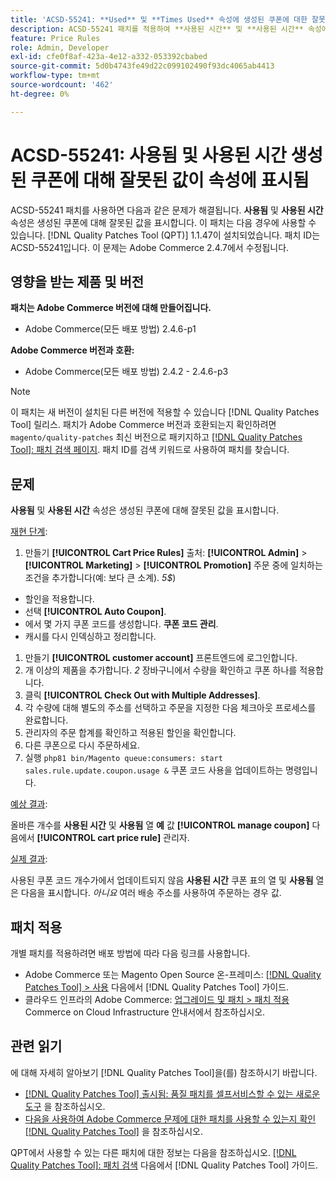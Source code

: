 ```yaml
---
title: 'ACSD-55241: **Used** 및 **Times Used** 속성에 생성된 쿠폰에 대한 잘못된 값이 표시됨'
description: ACSD-55241 패치를 적용하여 **사용된 시간** 및 **사용된 시간** 속성에 생성된 쿠폰에 대한 잘못된 값이 표시되는 Adobe Commerce 문제를 해결합니다
feature: Price Rules
role: Admin, Developer
exl-id: cfe0f8af-423a-4e12-a332-053392cbabed
source-git-commit: 5d0b4743fe49d22c099102490f93dc4065ab4413
workflow-type: tm+mt
source-wordcount: '462'
ht-degree: 0%

---
```


# ACSD-55241: **사용됨** 및 **사용된 시간** 생성된 쿠폰에 대해 잘못된 값이 속성에 표시됨

ACSD-55241 패치를 사용하면 다음과 같은 문제가 해결됩니다. **사용됨** 및 **사용된 시간** 속성은 생성된 쿠폰에 대해 잘못된 값을 표시합니다. 이 패치는 다음 경우에 사용할 수 있습니다. [!DNL Quality Patches Tool (QPT)] 1.1.47이 설치되었습니다. 패치 ID는 ACSD-55241입니다. 이 문제는 Adobe Commerce 2.4.7에서 수정됩니다.

## 영향을 받는 제품 및 버전

**패치는 Adobe Commerce 버전에 대해 만들어집니다.**

* Adobe Commerce(모든 배포 방법) 2.4.6-p1

**Adobe Commerce 버전과 호환:**

* Adobe Commerce(모든 배포 방법) 2.4.2 - 2.4.6-p3

>[!NOTE]
>
>이 패치는 새 버전이 설치된 다른 버전에 적용할 수 있습니다 [!DNL Quality Patches Tool] 릴리스. 패치가 Adobe Commerce 버전과 호환되는지 확인하려면 `magento/quality-patches` 최신 버전으로 패키지하고 [[!DNL Quality Patches Tool]: 패치 검색 페이지](https://experienceleague.adobe.com/tools/commerce-quality-patches/index.html). 패치 ID를 검색 키워드로 사용하여 패치를 찾습니다.

## 문제

**사용됨** 및 **사용된 시간** 속성은 생성된 쿠폰에 대해 잘못된 값을 표시합니다.

<u>재현 단계</u>:

1. 만들기 **[!UICONTROL Cart Price Rules]** 출처: **[!UICONTROL Admin]** > **[!UICONTROL Marketing]** > **[!UICONTROL Promotion]** 주문 중에 일치하는 조건을 추가합니다(예: 보다 큰 소계). *5$*)

* 할인을 적용합니다.
* 선택 **[!UICONTROL Auto Coupon]**.
* 에서 몇 가지 쿠폰 코드를 생성합니다. **쿠폰 코드 관리**.
* 캐시를 다시 인덱싱하고 정리합니다.

1. 만들기 **[!UICONTROL customer account]** 프론트엔드에 로그인합니다.
1. 개 이상의 제품을 추가합니다. *2* 장바구니에서 수량을 확인하고 쿠폰 하나를 적용합니다.
1. 클릭 **[!UICONTROL Check Out with Multiple Addresses]**.
1. 각 수량에 대해 별도의 주소를 선택하고 주문을 지정한 다음 체크아웃 프로세스를 완료합니다.
1. 관리자의 주문 합계를 확인하고 적용된 할인을 확인합니다.
1. 다른 쿠폰으로 다시 주문하세요.
1. 실행 `php81 bin/Magento queue:consumers: start sales.rule.update.coupon.usage &` 쿠폰 코드 사용을 업데이트하는 명령입니다.

<u>예상 결과</u>:

올바른 개수를 **사용된 시간** 및 **사용됨** 열 **예** 값 **[!UICONTROL manage coupon]** 다음에서 **[!UICONTROL cart price rule]** 관리자.

<u>실제 결과</u>:

사용된 쿠폰 코드 개수가에서 업데이트되지 않음 **사용된 시간** 쿠폰 표의 열 및 **사용됨** 열은 다음을 표시합니다. *아니요* 여러 배송 주소를 사용하여 주문하는 경우 값.

## 패치 적용

개별 패치를 적용하려면 배포 방법에 따라 다음 링크를 사용합니다.

* Adobe Commerce 또는 Magento Open Source 온-프레미스: [[!DNL Quality Patches Tool] > 사용](https://experienceleague.adobe.com/docs/commerce-operations/tools/quality-patches-tool/usage.html) 다음에서 [!DNL Quality Patches Tool] 가이드.
* 클라우드 인프라의 Adobe Commerce: [업그레이드 및 패치 > 패치 적용](https://experienceleague.adobe.com/docs/commerce-cloud-service/user-guide/develop/upgrade/apply-patches.html) Commerce on Cloud Infrastructure 안내서에서 참조하십시오.

## 관련 읽기

에 대해 자세히 알아보기 [!DNL Quality Patches Tool]을(를) 참조하시기 바랍니다.

* [[!DNL Quality Patches Tool] 출시됨: 품질 패치를 셀프서비스할 수 있는 새로운 도구](/help/announcements/adobe-commerce-announcements/magento-quality-patches-released-new-tool-to-self-serve-quality-patches.md) 을 참조하십시오.
* [다음을 사용하여 Adobe Commerce 문제에 대한 패치를 사용할 수 있는지 확인 [!DNL Quality Patches Tool]](/help/support-tools/patches-available-in-qpt-tool/check-patch-for-magento-issue-with-magento-quality-patches.md) 을 참조하십시오.

QPT에서 사용할 수 있는 다른 패치에 대한 정보는 다음을 참조하십시오. [[!DNL Quality Patches Tool]: 패치 검색](https://experienceleague.adobe.com/tools/commerce-quality-patches/index.html) 다음에서 [!DNL Quality Patches Tool] 가이드.
